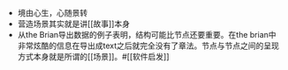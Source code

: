 - 境由心生，心随景转
- 营造场景其实就是讲[[故事]]本身
- 从the Brian导出数据的例子表明，结构可能比节点还要重要。在the brian中非常炫酷的信息在导出成text之后就完全没有了章法。节点与节点之间的呈现方式本身就是所谓的[[场景]]。#[[软件启发]]
